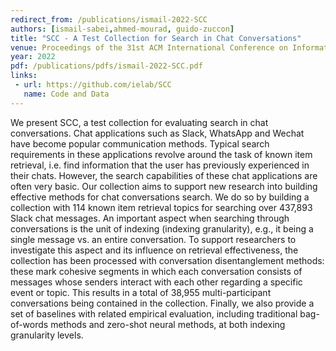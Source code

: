 ```yaml
---
redirect_from: /publications/ismail-2022-SCC
authors: [ismail-sabei,ahmed-mourad, guido-zuccon]
title: "SCC - A Test Collection for Search in Chat Conversations"
venue: Proceedings of the 31st ACM International Conference on Information & Knowledge Management October 2022 (CIKM 22)
year: 2022
pdf: /publications/pdfs/ismail-2022-SCC.pdf
links:
 - url: https://github.com/ielab/SCC
   name: Code and Data
---
```

We present SCC, a test collection for evaluating search in chat conversations. Chat applications such as Slack, WhatsApp and Wechat have become popular communication methods. 
Typical search requirements in these applications revolve around the task of known item retrieval, i.e. find information that the user has previously experienced in their chats. 
However, the search capabilities of these chat applications are often very basic. Our collection aims to support new research into building effective methods for chat conversations search.
We do so by building a collection with 114 known item retrieval topics for searching over 437,893 Slack chat messages. 
An important aspect when searching through conversations is the unit of indexing (indexing granularity), e.g., it being a single message vs. an entire conversation. 
To support researchers to investigate this aspect and its influence on retrieval effectiveness, the collection has been processed with conversation disentanglement methods: these mark cohesive segments in which each conversation consists of messages whose senders interact with each other regarding a specific event or topic. This results in a total of 38,955 multi-participant conversations being contained in the collection. Finally, we also provide a set of baselines with related empirical evaluation, including traditional bag-of-words methods and zero-shot neural methods, at both indexing granularity levels.
